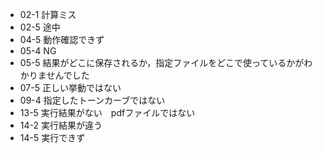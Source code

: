 * 02-1 計算ミス
* 02-5 途中
* 04-5 動作確認できず
* 05-4 NG
* 05-5 結果がどこに保存されるか，指定ファイルをどこで使っているかがわかりませんでした
* 07-5 正しい挙動ではない
* 09-4 指定したトーンカーブではない
* 13-5 実行結果がない　pdfファイルではない
* 14-2 実行結果が違う
* 14-5 実行できず
